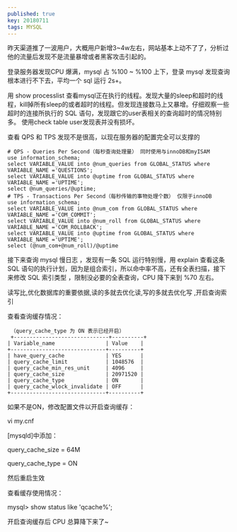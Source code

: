 ```yaml
---
published: true
key: 20180711
tags: MYSQL
---
```

昨天渠道推了一波用户，大概用户新增3~4w左右，网站基本上动不了了，分析过他的流量后发现不是流量暴增或者黑客攻击引起的。

登录服务器发现CPU 爆满，mysql 占 %100 ~ %100 上下，登录 mysql 发现查询根本进行不下去，平均一个 sql 运行 2s+。
    
用 show processlist 查看mysql正在执行的线程。发现大量的sleep和超时的线程，kill掉所有sleep的或者超时的线程。但发现连接数马上又暴增。仔细观察一些超时的连接所执行的 SQL 语句，发现跟它的user表相关的查询超时的情况特别多。 使用check table user发现表并没有损坏。

查看 QPS 和 TPS  发现不是很高，以现在服务器的配置完全可以支撑的

<!--more-->
```
# QPS - Queries Per Second（每秒查询处理量） 同时使用与innoDB和myISAM
use information_schema;
select VARIABLE_VALUE into @num_queries from GLOBAL_STATUS where VARIABLE_NAME ='QUESTIONS';
select VARIABLE_VALUE into @uptime from GLOBAL_STATUS where VARIABLE_NAME ='UPTIME';
select @num_queries/@uptime;
# TPS - Transactions Per Second（每秒传输的事物处理个数） 仅限于innoDB
use information_schema;
select VARIABLE_VALUE into @num_com from GLOBAL_STATUS where VARIABLE_NAME ='COM_COMMIT';
select VARIABLE_VALUE into @num_roll from GLOBAL_STATUS where VARIABLE_NAME ='COM_ROLLBACK';
select VARIABLE_VALUE into @uptime from GLOBAL_STATUS where VARIABLE_NAME ='UPTIME';
select (@num_com+@num_roll)/@uptime
```

接下来查询 mysql 慢日志 ，发现有一条 SQL 运行特别慢，用 explain 查看这条 SQL 语句的执行计划，因为是组合索引，所以命中率不高，还有全表扫描，接下来修改 SQL 索引类型 ，限制没必要的全表查询，CPU 降下来到 %70 左右。

读写比,优化数据库的重要依据,读的多就去优化读,写的多就去优化写 ,开启查询索引 

查看查询缓存情况：


```mysql> show variables like '%query_cache%'; 
 （query_cache_type 为 ON 表示已经开启）
 +------------------------------+----------+
| Variable_name                | Value    |
+------------------------------+----------+
| have_query_cache             | YES      |
| query_cache_limit            | 1048576  |
| query_cache_min_res_unit     | 4096     |
| query_cache_size             | 20971520 |
| query_cache_type             | ON       |
| query_cache_wlock_invalidate | OFF      |
+------------------------------+----------+ 
```

如果不是ON，修改配置文件以开启查询缓存：

vi my.cnf

[mysqld]中添加：

query_cache_size = 64M

query_cache_type = ON

然后重启生效

查看缓存使用情况：

mysql> show status like 'qcache%';  

开启查询缓存后 CPU 总算降下来了~
    
